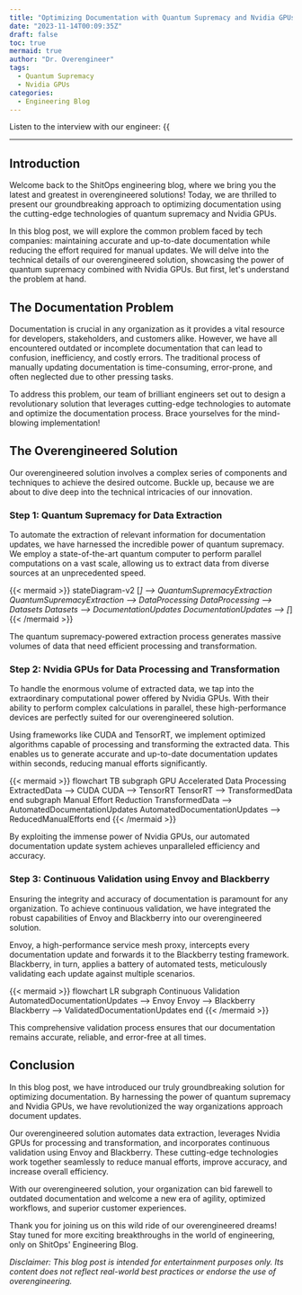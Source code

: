 ```yaml
---
title: "Optimizing Documentation with Quantum Supremacy and Nvidia GPUs"
date: "2023-11-14T00:09:35Z"
draft: false
toc: true
mermaid: true
author: "Dr. Overengineer"
tags:
  - Quantum Supremacy
  - Nvidia GPUs
categories:
  - Engineering Blog
---
```


Listen to the interview with our engineer: {{<audio src="https://s3.chaops.de/shitops/podcasts/optimizing-documentation-with-quantum-supremacy-and-nvidia-gpus.mp3" class="audio">}}

---

## Introduction

Welcome back to the ShitOps engineering blog, where we bring you the latest and greatest in overengineered solutions! Today, we are thrilled to present our groundbreaking approach to optimizing documentation using the cutting-edge technologies of quantum supremacy and Nvidia GPUs.

In this blog post, we will explore the common problem faced by tech companies: maintaining accurate and up-to-date documentation while reducing the effort required for manual updates. We will delve into the technical details of our overengineered solution, showcasing the power of quantum supremacy combined with Nvidia GPUs. But first, let's understand the problem at hand.

## The Documentation Problem

Documentation is crucial in any organization as it provides a vital resource for developers, stakeholders, and customers alike. However, we have all encountered outdated or incomplete documentation that can lead to confusion, inefficiency, and costly errors. The traditional process of manually updating documentation is time-consuming, error-prone, and often neglected due to other pressing tasks.

To address this problem, our team of brilliant engineers set out to design a revolutionary solution that leverages cutting-edge technologies to automate and optimize the documentation process. Brace yourselves for the mind-blowing implementation!

## The Overengineered Solution

Our overengineered solution involves a complex series of components and techniques to achieve the desired outcome. Buckle up, because we are about to dive deep into the technical intricacies of our innovation.

### Step 1: Quantum Supremacy for Data Extraction

To automate the extraction of relevant information for documentation updates, we have harnessed the incredible power of quantum supremacy. We employ a state-of-the-art quantum computer to perform parallel computations on a vast scale, allowing us to extract data from diverse sources at an unprecedented speed.

{{< mermaid >}}
stateDiagram-v2
    [*] --> QuantumSupremacyExtraction
    QuantumSupremacyExtraction --> DataProcessing
    DataProcessing --> Datasets
    Datasets --> DocumentationUpdates
    DocumentationUpdates --> [*]
{{< /mermaid >}}

The quantum supremacy-powered extraction process generates massive volumes of data that need efficient processing and transformation.

### Step 2: Nvidia GPUs for Data Processing and Transformation

To handle the enormous volume of extracted data, we tap into the extraordinary computational power offered by Nvidia GPUs. With their ability to perform complex calculations in parallel, these high-performance devices are perfectly suited for our overengineered solution.

Using frameworks like CUDA and TensorRT, we implement optimized algorithms capable of processing and transforming the extracted data. This enables us to generate accurate and up-to-date documentation updates within seconds, reducing manual efforts significantly.

{{< mermaid >}}
flowchart TB
    subgraph GPU Accelerated Data Processing
        ExtractedData --> CUDA
        CUDA --> TensorRT
        TensorRT --> TransformedData
    end
    subgraph Manual Effort Reduction
        TransformedData --> AutomatedDocumentationUpdates
        AutomatedDocumentationUpdates --> ReducedManualEfforts
    end
{{< /mermaid >}}

By exploiting the immense power of Nvidia GPUs, our automated documentation update system achieves unparalleled efficiency and accuracy.

### Step 3: Continuous Validation using Envoy and Blackberry

Ensuring the integrity and accuracy of documentation is paramount for any organization. To achieve continuous validation, we have integrated the robust capabilities of Envoy and Blackberry into our overengineered solution.

Envoy, a high-performance service mesh proxy, intercepts every documentation update and forwards it to the Blackberry testing framework. Blackberry, in turn, applies a battery of automated tests, meticulously validating each update against multiple scenarios.

{{< mermaid >}}
flowchart LR
    subgraph Continuous Validation
        AutomatedDocumentationUpdates --> Envoy
        Envoy --> Blackberry
        Blackberry --> ValidatedDocumentationUpdates
    end
{{< /mermaid >}}

This comprehensive validation process ensures that our documentation remains accurate, reliable, and error-free at all times.

## Conclusion

In this blog post, we have introduced our truly groundbreaking solution for optimizing documentation. By harnessing the power of quantum supremacy and Nvidia GPUs, we have revolutionized the way organizations approach document updates.

Our overengineered solution automates data extraction, leverages Nvidia GPUs for processing and transformation, and incorporates continuous validation using Envoy and Blackberry. These cutting-edge technologies work together seamlessly to reduce manual efforts, improve accuracy, and increase overall efficiency.

With our overengineered solution, your organization can bid farewell to outdated documentation and welcome a new era of agility, optimized workflows, and superior customer experiences.

Thank you for joining us on this wild ride of our overengineered dreams! Stay tuned for more exciting breakthroughs in the world of engineering, only on ShitOps' Engineering Blog.

*Disclaimer: This blog post is intended for entertainment purposes only. Its content does not reflect real-world best practices or endorse the use of overengineering.*
